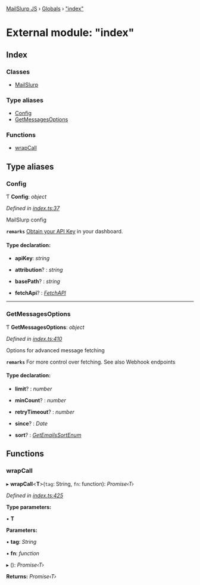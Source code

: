 [MailSlurp JS](../README.md) › [Globals](../globals.md) › ["index"](_index_.md)

# External module: "index"

## Index

### Classes

* [MailSlurp](../classes/_index_.mailslurp.md)

### Type aliases

* [Config](_index_.md#config)
* [GetMessagesOptions](_index_.md#getmessagesoptions)

### Functions

* [wrapCall](_index_.md#wrapcall)

## Type aliases

###  Config

Ƭ **Config**: *object*

*Defined in [index.ts:37](https://github.com/mailslurp/mailslurp-client-ts-js/blob/bf7c722/index.ts#L37)*

MailSlurp config

**`remarks`** 
[Obtain your API Key](https://app.mailslurp.com) in your dashboard.

#### Type declaration:

* **apiKey**: *string*

* **attribution**? : *string*

* **basePath**? : *string*

* **fetchApi**? : *[FetchAPI](_node_modules_mailslurp_swagger_sdk_ts_dist_runtime_d_.md#fetchapi)*

___

###  GetMessagesOptions

Ƭ **GetMessagesOptions**: *object*

*Defined in [index.ts:410](https://github.com/mailslurp/mailslurp-client-ts-js/blob/bf7c722/index.ts#L410)*

Options for advanced message fetching

**`remarks`** 
For more control over fetching. See also Webhook endpoints

#### Type declaration:

* **limit**? : *number*

* **minCount**? : *number*

* **retryTimeout**? : *number*

* **since**? : *Date*

* **sort**? : *[GetEmailsSortEnum](../enums/_node_modules_mailslurp_swagger_sdk_ts_dist_apis_inboxcontrollerapi_d_.getemailssortenum.md)*

## Functions

###  wrapCall

▸ **wrapCall**<**T**>(`tag`: String, `fn`: function): *Promise‹T›*

*Defined in [index.ts:425](https://github.com/mailslurp/mailslurp-client-ts-js/blob/bf7c722/index.ts#L425)*

**Type parameters:**

▪ **T**

**Parameters:**

▪ **tag**: *String*

▪ **fn**: *function*

▸ (): *Promise‹T›*

**Returns:** *Promise‹T›*
